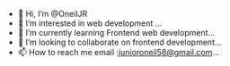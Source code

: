 - 👋 Hi, I’m @OneilJR
- 👀 I’m interested in web development ...
- 🌱 I’m currently learning Frontend web development...
- 💞️ I’m looking to collaborate on frontend development...
- 📫 How to reach me email :junioroneil58@gmail.com...

<!---
OneilJR/OneilJR is a ✨ special ✨ repository because its `README.md` (this file) appears on your GitHub profile.
You can click the Preview link to take a look at your changes.
--->
